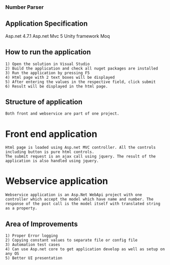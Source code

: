### Number Parser

## Application Specification

Asp.net 4.7.1
Asp.net Mvc 5
Unity framework
Moq


## How to run the application
    1) Open the solution in Visual Studio
    2) Build the application and check all nuget packages are installed
    3) Run the application by pressing F5
    4) Html page with 2 text boxes will be displayed
    5) After entering the values in the respective field, click submit 
    6) Result will be displayed in the html page.

## Structure of application
    Both front and webservice are part of one project. 

# Front end application
    Html page is loaded using Asp.net MVC controller. All the controls including button is pure html controls. 
    The submit request is an ajax call using jquery. The result of the application is also handled using jquery.

# Webservice application
    Webservice application is an Asp.Net WebApi project with one controller which accept the model which have name and number. The response of the post call is the model itself with translated string as a property.

## Area of Improvements
    1) Proper Error logging
    2) Copying constant values to separate file or config file
    3) Automation test cases
    4) Can use Asp.net core to get application develop as well as setup on any OS
    5) Better UI presentation

# 
